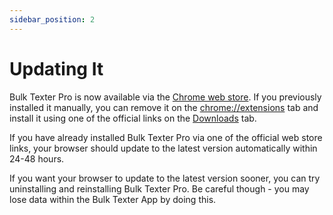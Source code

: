 ```yaml
---
sidebar_position: 2
---
```


# Updating It
Bulk Texter Pro is now available via the [Chrome web store](https://chrome.google.com/webstore/detail/bulk-texter-pro/kpjadjgajlgmkefnnihfedmcabapnndj). If you previously installed it manually, you can remove it on the [chrome://extensions](chrome://extensions) tab and install it using one of the official links on the [Downloads](/downloads) tab.

If you have already installed Bulk Texter Pro via one of the official web store links, your browser should update to the latest version automatically within 24-48 hours. 

If you want your browser to update to the latest version sooner, you can try uninstalling and reinstalling Bulk Texter Pro. Be careful though - you may lose data within the Bulk Texter App by doing this.